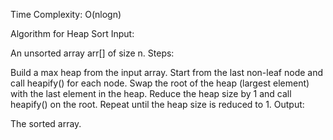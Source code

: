 Time Complexity: O(nlogn)

Algorithm for Heap Sort
Input:

An unsorted array arr[] of size n.
Steps:

Build a max heap from the input array.
Start from the last non-leaf node and call heapify() for each node.
Swap the root of the heap (largest element) with the last element in the heap.
Reduce the heap size by 1 and call heapify() on the root.
Repeat until the heap size is reduced to 1.
Output:

The sorted array.